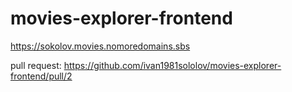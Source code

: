 # movies-explorer-frontend

https://sokolov.movies.nomoredomains.sbs

pull request: https://github.com/ivan1981sololov/movies-explorer-frontend/pull/2
